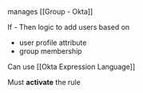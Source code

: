 manages [[Group - Okta]]

If - Then logic to add users based on 
- user profile attribute
- group membership

Can use [[Okta Expression Language]]

Must **activate** the rule
